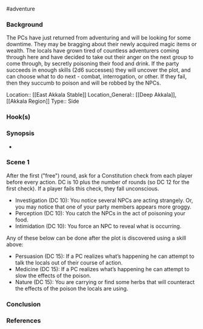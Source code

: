  #adventure 

### Background

The PCs have just returned from adventuring and will be looking for some downtime. They may be bragging about their newly acquired magic items or wealth. The locals have grown tired of countless adventurers coming through here and have decided to take out their anger on the next group to come through, by secretly poisoning their food and drink. If the party succeeds in enough skills (2d6 successes) they will uncover the plot, and can choose what to do next - combat, interrogation, or other. If they fail, then they succumb to poison and will be robbed by the NPCs.

Location:: [[East Akkala Stable]]
Location_General:: [[Deep Akkala]], [[Akkala Region]]
Type:: Side

### Hook(s)


### Synopsis

- 

### Scene 1

After the first ("free") round, ask for a Constitution check from each player before every action. DC is 10 plus the number of rounds (so DC 12 for the first check). If a player fails this check, they fall unconscious.

- Investigation (DC 10): You notice several NPCs are acting strangely. Or, you may notice that one of your party members appears more groggy.
- Perception (DC 10): You catch the NPCs in the act of poisoning your food.
- Intimidation (DC 10): You force an NPC to reveal what is occurring.

Any of these below can be done after the plot is discovered using a skill above:

- Persuasion (DC 15): If a PC realizes what’s happening he can attempt to talk the locals out of their course of action.
- Medicine (DC 15): If a PC realizes what’s happening he can attempt to slow the effects of the poison.
- Nature (DC 15): You are carrying or find some herbs that will counteract the effects of the poison the locals are using.

### Conclusion



### References
